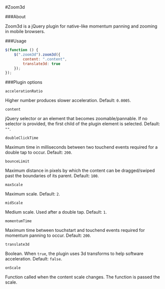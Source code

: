 #Zoom3d

###About

Zoom3d is a jQuery plugin for native-like momentum panning and zooming in mobile browsers.

###Usage

```javascript
$(function () {
    $(".zoom3d").zoom3d({
        content: ".content",
        translate3d: true
    });
});
```

###Plugin options

```
accelerationRatio
```
Higher number produces slower acceleration. Default: ```0.0005```.

```       
content
```
jQuery selector or an element that becomes zoomable/pannable.
If no selector is provided, the first child of the plugin element is selected.
Default: ```""```.

```
doubleClickTime
```
Maximum time in milliseconds between two touchend events required for a double
tap to occur.
Default: ```200```.

```
bounceLimit
```
Maximum distance in pixels by which the content can be dragged/swiped past the boundaries of its parent.
Default: ```100```.

```
maxScale
```
Maximum scale. Default: ```2```.

```
midScale
```
Medium scale. Used after a double tap. Default: ```1```.

```
momentumTime
```
Maximum time between touchstart and touchend events required for momentum
panning to occur.
Default: ```200```.

```
translate3d
```
Boolean. When ```true```, the plugin uses 3d transforms to help software
acceleration. Default: ```false```.

```
onScale
```
Function called when the content scale changes. The function is passed the
scale.
